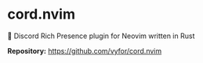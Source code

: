 # cord.nvim

🚀 Discord Rich Presence plugin for Neovim written in Rust

**Repository:** <https://github.com/vyfor/cord.nvim>

